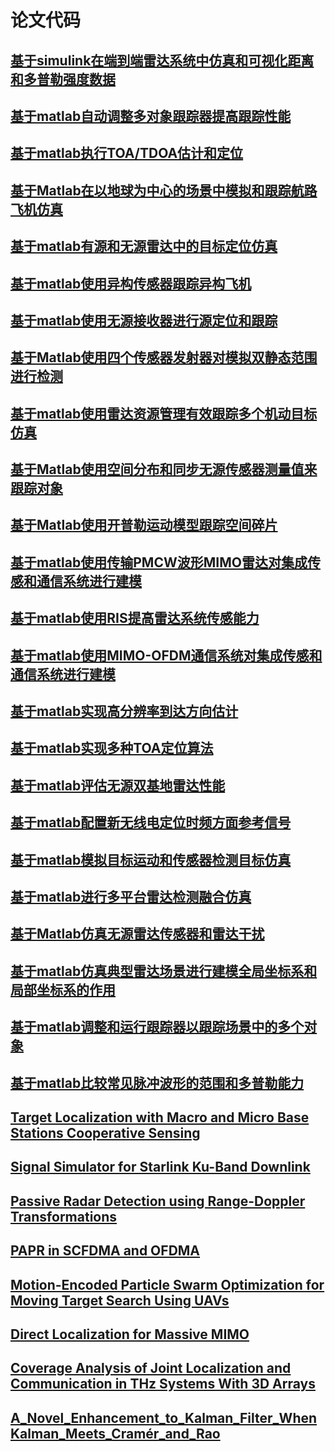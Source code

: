 # 论文代码
## [基于simulink在端到端雷达系统中仿真和可视化距离和多普勒强度数据](https://yangpannanren.github.io/Paper_Code/#/基于simulink在端到端雷达系统中仿真和可视化距离和多普勒强度数据/)
## [基于matlab自动调整多对象跟踪器提高跟踪性能](https://yangpannanren.github.io/Paper_Code/#/基于matlab自动调整多对象跟踪器提高跟踪性能/)
## [基于matlab执行TOA/TDOA估计和定位](https://yangpannanren.github.io/Paper_Code/#/基于matlab执行TOATDOA估计和定位/)
## [基于Matlab在以地球为中心的场景中模拟和跟踪航路飞机仿真](https://yangpannanren.github.io/Paper_Code/#/基于Matlab在以地球为中心的场景中模拟和跟踪航路飞机仿真/)
## [基于matlab有源和无源雷达中的目标定位仿真](https://yangpannanren.github.io/Paper_Code/#/基于matlab有源和无源雷达中的目标定位仿真/)
## [基于matlab使用异构传感器跟踪异构飞机](https://yangpannanren.github.io/Paper_Code/#/基于matlab使用异构传感器跟踪异构飞机/)
## [基于matlab使用无源接收器进行源定位和跟踪](https://yangpannanren.github.io/Paper_Code/#/基于matlab使用无源接收器进行源定位和跟踪/)
## [基于Matlab使用四个传感器发射器对模拟双静态范围进行检测](https://yangpannanren.github.io/Paper_Code/#/基于Matlab使用四个传感器发射器对模拟双静态范围进行检测/)
## [基于matlab使用雷达资源管理有效跟踪多个机动目标仿真](https://yangpannanren.github.io/Paper_Code/#/基于matlab使用雷达资源管理有效跟踪多个机动目标仿真/)
## [基于Matlab使用空间分布和同步无源传感器测量值来跟踪对象](https://yangpannanren.github.io/Paper_Code/#/基于Matlab使用空间分布和同步无源传感器测量值来跟踪对象/)
## [基于Matlab使用开普勒运动模型跟踪空间碎片](https://yangpannanren.github.io/Paper_Code/#/基于Matlab使用开普勒运动模型跟踪空间碎片/)
## [基于matlab使用传输PMCW波形MIMO雷达对集成传感和通信系统进行建模](https://yangpannanren.github.io/Paper_Code/#/基于matlab使用传输PMCW波形MIMO雷达对集成传感和通信系统进行建模/)
## [基于matlab使用RIS提高雷达系统传感能力](https://yangpannanren.github.io/Paper_Code/#/基于matlab使用RIS提高雷达系统传感能力/)
## [基于matlab使用MIMO-OFDM通信系统对集成传感和通信系统进行建模](https://yangpannanren.github.io/Paper_Code/#/基于matlab使用MIMO-OFDM通信系统对集成传感和通信系统进行建模/)
## [基于matlab实现高分辨率到达方向估计](https://yangpannanren.github.io/Paper_Code/#/基于matlab实现高分辨率到达方向估计/)
## [基于matlab实现多种TOA定位算法](https://yangpannanren.github.io/Paper_Code/#/基于matlab实现多种TOA定位算法/)
## [基于matlab评估无源双基地雷达性能](https://yangpannanren.github.io/Paper_Code/#/基于matlab评估无源双基地雷达性能/)
## [基于matlab配置新无线电定位时频方面参考信号](https://yangpannanren.github.io/Paper_Code/#/基于matlab配置新无线电定位时频方面参考信号/)
## [基于matlab模拟目标运动和传感器检测目标仿真](https://yangpannanren.github.io/Paper_Code/#/基于matlab模拟目标运动和传感器检测目标仿真/)
## [基于matlab进行多平台雷达检测融合仿真](https://yangpannanren.github.io/Paper_Code/#/基于matlab进行多平台雷达检测融合仿真/)
## [基于Matlab仿真无源雷达传感器和雷达干扰](https://yangpannanren.github.io/Paper_Code/#/基于Matlab仿真无源雷达传感器和雷达干扰/)
## [基于matlab仿真典型雷达场景进行建模全局坐标系和局部坐标系的作用](https://yangpannanren.github.io/Paper_Code/#/基于matlab仿真典型雷达场景进行建模全局坐标系和局部坐标系的作用/)
## [基于matlab调整和运行跟踪器以跟踪场景中的多个对象](https://yangpannanren.github.io/Paper_Code/#/基于matlab调整和运行跟踪器以跟踪场景中的多个对象/)
## [基于matlab比较常见脉冲波形的范围和多普勒能力](https://yangpannanren.github.io/Paper_Code/#/基于matlab比较常见脉冲波形的范围和多普勒能力/)
## [Target Localization with Macro and Micro Base Stations Cooperative Sensing](https://yangpannanren.github.io/Paper_Code/#/Target_Localization_with_Macro_and_Micro_Base_Stations_Cooperative_Sensing/)
## [Signal Simulator for Starlink Ku-Band Downlink](https://yangpannanren.github.io/Paper_Code/#/Signal_Simulator_for_Starlink_Ku-Band_Downlink/)
## [Passive Radar Detection using Range-Doppler Transformations](https://yangpannanren.github.io/Paper_Code/#/Passive_Radar_Detection_using_Range-Doppler_Transformations/)
## [PAPR in SCFDMA and OFDMA](https://yangpannanren.github.io/Paper_Code/#/PAPR_in_SC_FDMA_and_OFDMA/)
## [Motion-Encoded Particle Swarm Optimization for Moving Target Search Using UAVs](https://yangpannanren.github.io/Paper_Code/#/Motion_Encoded_Particle_Swarm_Optimization(MPSO)/)
## [Direct Localization for Massive MIMO](https://yangpannanren.github.io/Paper_Code/#/Direct_Localization_for_Massive_MIMO/)
## [Coverage Analysis of Joint Localization and Communication in THz Systems With 3D Arrays](https://yangpannanren.github.io/Paper_Code/#/Coverage_Analysis_of_Joint_Localization_and_Communication_in_THz_Systems_With_3D_Arrays/)
## [A_Novel_Enhancement_to_Kalman_Filter_WhenKalman_Meets_Cramér_and_Rao](https://yangpannanren.github.io/Paper_Code/#/A_Novel_Enhancement_to_Kalman_Filter_WhenKalman_Meets_Cramér_and_Rao/)